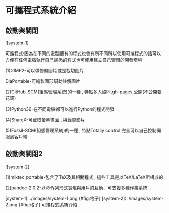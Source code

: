

可攜程式系統介紹
===
啟動與關閉
---
![system-1]


可攜程式:因為在不同的電腦擁有的程式也會有所不同所以使用可攜程式的話可以方便在任何電腦執行自己熟悉的程式也可使用建立自己習慣的開發環境

(1)GIMP2-可以做修剪圖片或是裁切圖片

DiaPortable-可繪製圖形幫助註解圖片

(2)GitHub-SCM(組態管理系統)的一種 , 特點多人協同,gh-pages,公開(不公開要花錢)

(3)Python36-在不同電腦都可以進行Python的程式開發

(4)ShareX-可截取螢幕畫面 , 與錄製影片

(5)Fossil-SCM(組態管理系統)的一種 , 特點Totally control 完全可以自己控制伺服到客戶端

啟動與關閉2
---
![system-2]

(1)miktex_portable-包含了TeX及其相關程式 , 這些工具是以TeX/LaTeX所構成的

(2)pandoc-2.0.2-以命令列形式實現與用戶的互動，可支援多種作業系統


[system-1]: ./images/system-1.png {#fig:格子}
[system-2]: ./images/system-2.png {#fig:格子}
可攜程式系統介紹


